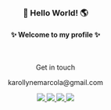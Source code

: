 <h3 align="center"> 👋 Hello World! 🌎 </h3>

<h4 align="center"> ✨ Welcome to my profile ✨ </h4>
</br>
<div align="center">
 <p> Get in touch </p>
 <p>karollynemarcola@gmail.com </p>
  <a href="https://www.linkedin.com/in/karollyne-marcola-a93472195/" alt="Linkedin" target="_blank">
  <img src="https://img.shields.io/badge/LinkedIn-0077B5?style=for-the-badge&logo=linkedin&logoColor=white">
</a>
 
  <a href="https://api.whatsapp.com/send?phone=5544991536881/" alt="Whatsapp" target="_blank">
  <img src="https://img.shields.io/badge/WhatsApp-25D366?style=for-the-badge&logo=whatsapp&logoColor=white">
</a>
 
 <a href="https://t.me/Karollyne_Marcola" alt="Telegram" target="_blank">
  <img src="https://img.shields.io/badge/Telegram-2CA5E0?style=for-the-badge&logo=telegram&logoColor=white">
</a>
 
 <a href="https://dribbble.com/karollyne_marcola" alt="Dribbble" target="_blank">
 <img src="https://img.shields.io/badge/Dribbble-EA4C89?style=for-the-badge&logo=dribbble&logoColor=white">
</a>

</br>
